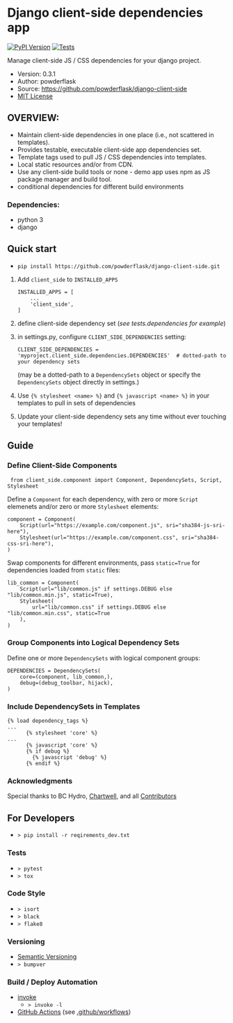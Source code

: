 # Django client-side dependencies app

[![PyPI Version](https://img.shields.io/pypi/v/django-client-side.svg)][1]
[![Tests](https://github.com/powderflask/django-client-side/actions/workflows/pytest.yaml/badge.svg)][3]

[1]: <https://pypi.python.org/pypi/django-client-side>
[3]: <https://github.com/powderflask/django-client-side/actions/workflows/pytest.yaml>

Manage client-side JS / CSS dependencies for your django project.

 * Version: 0.3.1
 * Author: powderflask
 * Source: https://github.com/powderflask/django-client-side
 * [MIT License](https://github.com/powderflask/django-client-side/blob/master/LICENSE)


## OVERVIEW:

 * Maintain client-side dependencies in one place (i.e., not scattered in templates).
 * Provides testable, executable client-side app dependencies set.
 * Template tags used to pull JS / CSS dependencies into templates.
 * Local static resources and/or from CDN. 
 * Use any client-side build tools or none - demo app uses npm as JS package manager and build tool.
 * conditional dependencies for different build environments

### Dependencies:
 * python 3
 * django


## Quick start

* `pip install https://github.com/powderflask/django-client-side.git`

 1) Add `client_side` to `INSTALLED_APPS`
    ```
    INSTALLED_APPS = [
        ...
        'client_side',
    ]
    ```

 2) define client-side dependency set (*see tests.dependencies for example*)
 
 3) in settings.py, configure `CLIENT_SIDE_DEPENDENCIES` setting:
    ```
    CLIENT_SIDE_DEPENDENCIES = 'myproject.client_side.dependencies.DEPENDENCIES'  # dotted-path to your dependency sets
    ```
    (may be a dotted-path to a `DependencySets` object or specify the `DependencySets` object directly in settings.)
 4) Use `{% stylesheet <name> %}`  and  `{% javascript <name> %}` in your templates to pull in sets of dependencies
 
 5) Update your client-side dependency sets any time without ever touching your templates! 

## Guide
### Define Client-Side Components
```
 from client_side.component import Component, DependencySets, Script, Stylesheet
```

Define a `Component` for each dependency, with zero or more `Script` elemenets and/or zero or more `Stylesheet` elements:
```
component = Component(
    Script(url="https://example.com/component.js", sri="sha384-js-sri-here"),
    Stylesheet(url="https://example.com/component.css", sri="sha384-css-sri-here"),
)
```

Swap components for different environments, pass `static=True` for dependencies loaded from `static` files:
```
lib_common = Component(
    Script(url="lib/common.js" if settings.DEBUG else "lib/common.min.js", static=True),
    Stylesheet(
        url="lib/common.css" if settings.DEBUG else "lib/common.min.css", static=True
    ),
)
```

### Group Components into Logical Dependency Sets

Define one or more `DependencySets` with logical component groups:
```
DEPENDENCIES = DependencySets(
    core=(component, lib_common,),
    debug=(debug_toolbar, hijack), 
)
```

### Include DependencySets in Templates
```
{% load dependency_tags %}
...
      {% stylesheet 'core' %}
...
      {% javascript 'core' %}
      {% if debug %}
        {% javascript 'debug' %}
      {% endif %}  
```


### Acknowledgments
Special thanks to BC Hydro, [Chartwell](https://crgl.ca/),
and all [Contributors](https://github.com/powderflask/django-client-side/graphs/contributors)

## For Developers
 * `> pip install -r reqirements_dev.txt`

### Tests
 * `> pytest`
 * `> tox`

### Code Style
 * `> isort`
 * `> black`
 * `> flake8`

### Versioning
 * [Semantic Versioning](https://semver.org/)
 * `> bumpver` 

### Build / Deploy Automation
 * [invoke](https://www.pyinvoke.org/)
   * `> invoke -l` 
 * [GitHub Actions](https://docs.github.com/en/actions) (see [.github/workflows](https://github.com/powderflask/django_document_catalogue/tree/master/.github/workflows))
